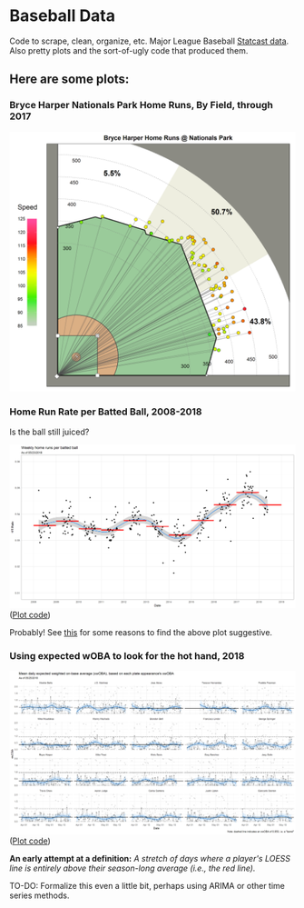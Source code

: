 # Baseball Data
Code to scrape, clean, organize, etc. Major League Baseball [Statcast data](https://baseballsavant.mlb.com/statcast_search). Also pretty plots and the sort-of-ugly code that produced them.

## Here are some plots:

### Bryce Harper Nationals Park Home Runs, By Field, through 2017

![Bryce Harper Nationals Park Home Runs, By Field, through 2017](/plots/Bryce%20Harper%20Nationals%20Park%20Home%20Runs%2C%20By%20Field.png)

### Home Run Rate per Batted Ball, 2008-2018

Is the ball still juiced?

![Home Run Rate per Batted Ball, 2008-2018](/plots/home_run_rate_bb_2008_2018_1.png)
([Plot code](/code/model_and_plot_code/home_run_plots.R))

Probably! See [this](https://www.baseballprospectus.com/news/article/40170/prospectus-feature-mlb-commission-confirms-baseball-changed/) for some reasons to find the above plot suggestive.

### Using expected wOBA to look for the hot hand, 2018

![Using expected wOBA to look for the hot hand, 2018](/plots/woba_daily_mean_top20_2018_1.png)
([Plot code](/code/model_and_plot_code/barrel_plots.R))

**An early attempt at a definition:** *A stretch of days where a player's LOESS line is entirely above their season-long average (i.e., the red line).*

TO-DO: Formalize this even a little bit, perhaps using ARIMA or other time series methods.
